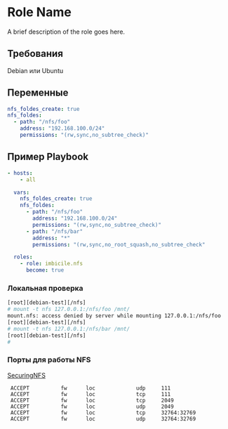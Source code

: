 # Role Name

A brief description of the role goes here.

## Требования

Debian или Ubuntu

## Переменные

```yaml
nfs_foldes_create: true
nfs_foldes:
  - path: "/nfs/foo"
    address: "192.168.100.0/24"
    permissions: "(rw,sync,no_subtree_check)"
```

## Пример Playbook

```yaml
- hosts:
    - all

  vars:
    nfs_foldes_create: true
    nfs_foldes:
      - path: "/nfs/foo"
        address: "192.168.100.0/24"
        permissions: "(rw,sync,no_subtree_check)"
      - path: "/nfs/bar"
        address: "*"
        permissions: "(rw,sync,no_root_squash,no_subtree_check"

  roles:
    - role: imbicile.nfs
      become: true
```

### Локальная проверка

```bash
[root][debian-test][/nfs]
# mount -t nfs 127.0.0.1:/nfs/foo /mnt/
mount.nfs: access denied by server while mounting 127.0.0.1:/nfs/foo
[root][debian-test][/nfs]
# mount -t nfs 127.0.0.1:/nfs/bar /mnt/
[root][debian-test][/nfs]
#
```

### Порты для работы NFS

[SecuringNFS](https://wiki.debian.org/SecuringNFS)

```
 ACCEPT          fw      loc             udp     111
 ACCEPT          fw      loc             tcp     111
 ACCEPT          fw      loc             tcp     2049
 ACCEPT          fw      loc             udp     2049
 ACCEPT          fw      loc             tcp     32764:32769
 ACCEPT          fw      loc             udp     32764:32769
```
